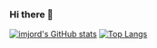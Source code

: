 ### Hi there 👋


[![imjord's GitHub stats](https://github-readme-stats.vercel.app/api?username=imjord&show_icons=true&theme=transparent)](https://github.com/anuraghazra/github-readme-stats) [![Top Langs](https://github-readme-stats.vercel.app/api/top-langs/?username=imjord&hide=html,css,ejs,Handlebars&layout=compact&theme=transparent)](https://github.com/anuraghazra/github-readme-stats)
